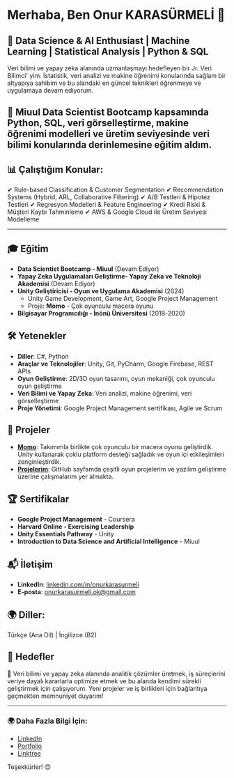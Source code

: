 # Merhaba, Ben Onur KARASÜRMELİ 👋

## 🔹 Data Science & AI Enthusiast | Machine Learning | Statistical Analysis | Python & SQL

Veri bilimi ve yapay zeka alanında uzmanlaşmayı hedefleyen bir Jr. Veri Bilimci' yim. İstatistik, veri analizi ve makine öğrenimi konularında sağlam bir altyapıya sahibim ve bu alandaki en güncel teknikleri öğrenmeye ve uygulamaya devam ediyorum.

## 📌 Miuul Data Scientist Bootcamp kapsamında Python, SQL, veri görselleştirme, makine öğrenimi modelleri ve üretim seviyesinde veri bilimi konularında derinlemesine eğitim aldım.

## 📊 Çalıştığım Konular:
✔ Rule-based Classification & Customer Segmentation
✔ Recommendation Systems (Hybrid, ARL, Collaborative Filtering)
✔ A/B Testleri & Hipotez Testleri
✔ Regresyon Modelleri & Feature Engineering
✔ Kredi Riski & Müşteri Kaybı Tahminleme
✔ AWS & Google Cloud ile Üretim Seviyesi Modelleme

---

## 🎓 Eğitim
- **Data Scientist Bootcamp - Miuul** (Devam Ediyor)
- **Yapay Zeka Uygulamaları Geliştirme- Yapay Zeka ve Teknoloji Akademisi** (Devam Ediyor)
- **Unity Geliştiricisi - Oyun ve Uygulama Akademisi** (2024)
  - Unity Game Development, Game Art, Google Project Management
  - Proje: **Momo** - Çok oyunculu macera oyunu
- **Bilgisayar Programcılığı - İnönü Üniversitesi** (2018-2020)
  
## 🛠️ Yetenekler
- **Diller**: C#, Python
- **Araçlar ve Teknolojiler**: Unity, Git, PyCharm, Google Firebase, REST APIs
- **Oyun Geliştirme**: 2D/3D oyun tasarımı, oyun mekaniği, çok oyunculu oyun geliştirme
- **Veri Bilimi ve Yapay Zeka**: Veri analizi, makine öğrenimi, veri görselleştirme
- **Proje Yönetimi**: Google Project Management sertifikası, Agile ve Scrum

## 💼 Projeler
- **[Momo]([https://github.com/username/momo](https://github.com/onatzgn/BootcampUnityGrup43))**: Takımımla birlikte çok oyunculu bir macera oyunu geliştirdik. Unity kullanarak çoklu platform desteği sağladık ve oyun içi etkileşimleri zenginleştirdik.
- **[Projelerim](https://github.com/onurkrsrml)**: GitHub sayfamda çeşitli oyun projelerim ve yazılım geliştirme üzerine çalışmalarım yer almakta.

## 🏆 Sertifikalar
- **Google Project Management** - Coursera
- **Harvard Online - Exercising Leadership**
- **Unity Essentials Pathway** - Unity
- **Introduction to Data Science and Artificial Intelligence** - Miuul

## 📬 İletişim
- **LinkedIn**: [linkedin.com/in/onurkarasurmeli](https://www.linkedin.com/in/onurkarasurmeli)
- **E-posta**: [onurkarasurmeli.ok@gmail.com](mailto:onurkarasurmeli.ok@gmail.com)

## 🌍 Diller:
Türkçe (Ana Dil) | İngilizce (B2)

## 🎯 Hedefler
🚀 Veri bilimi ve yapay zeka alanında analitik çözümler üretmek, iş süreçlerini veriye dayalı kararlarla optimize etmek ve bu alanda kendimi sürekli geliştirmek için çalışıyorum. Yeni projeler ve iş birlikleri için bağlantıya geçmekten memnuniyet duyarım!

---

### 🌍 Daha Fazla Bilgi İçin:
- [LinkedIn](https://www.linkedin.com/in/onurkarasurmeli)
- [Portfolio](https://onurkarasurmeli.com.tr)
- [Linktree](https://linktr.ee/onurkarasurmeli)

Teşekkürler! 😊
